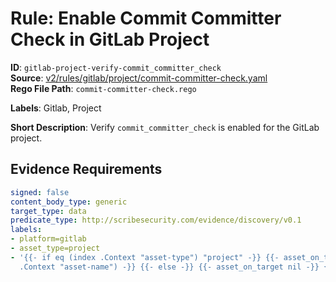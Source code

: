# Rule: Enable Commit Committer Check in GitLab Project

**ID**: `gitlab-project-verify-commit_committer_check`  
**Source**: [v2/rules/gitlab/project/commit-committer-check.yaml](scribe-public/sample-policies.git/v2/rules/gitlab/project/commit-committer-check.yaml)  
**Rego File Path**: `commit-committer-check.rego`  

**Labels**: Gitlab, Project

**Short Description**: Verify `commit_committer_check` is enabled for the GitLab project.

## Evidence Requirements

```yaml
signed: false
content_body_type: generic
target_type: data
predicate_type: http://scribesecurity.com/evidence/discovery/v0.1
labels:
- platform=gitlab
- asset_type=project
- '{{- if eq (index .Context "asset-type") "project" -}} {{- asset_on_target (index
  .Context "asset-name") -}} {{- else -}} {{- asset_on_target nil -}} {{- end -}}'
```
